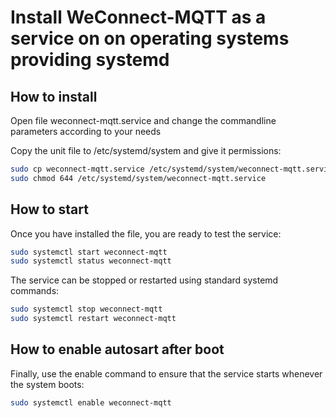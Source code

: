 # Install WeConnect-MQTT as a service on on operating systems providing systemd

## How to install
Open file weconnect-mqtt.service and change the commandline parameters according to your needs

Copy the unit file to /etc/systemd/system and give it permissions:
```bash
sudo cp weconnect-mqtt.service /etc/systemd/system/weconnect-mqtt.service
sudo chmod 644 /etc/systemd/system/weconnect-mqtt.service
```

## How to start
Once you have installed the file, you are ready to test the service:
```bash
sudo systemctl start weconnect-mqtt
sudo systemctl status weconnect-mqtt
```

The service can be stopped or restarted using standard systemd commands:
```bash
sudo systemctl stop weconnect-mqtt
sudo systemctl restart weconnect-mqtt
```

## How to enable autosart after boot
Finally, use the enable command to ensure that the service starts whenever the system boots:
```bash
sudo systemctl enable weconnect-mqtt
```